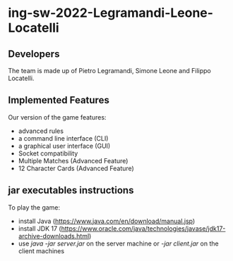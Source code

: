 # **ing-sw-2022-Legramandi-Leone-Locatelli**
## **Developers**
The team is made up of Pietro Legramandi, Simone Leone and Filippo Locatelli.
## **Implemented Features**
Our version of the game features:
- advanced rules
- a command line interface (CLI)
- a graphical user interface (GUI)
- Socket compatibility 
- Multiple Matches (Advanced Feature)
- 12 Character Cards (Advanced Feature)
## **jar executables instructions**
To play the game:
- install Java (https://www.java.com/en/download/manual.jsp)
- install JDK 17 (https://www.oracle.com/java/technologies/javase/jdk17-archive-downloads.html)
- use _java -jar server.jar_ on the server machine or _-jar client.jar_ on the client machines 
